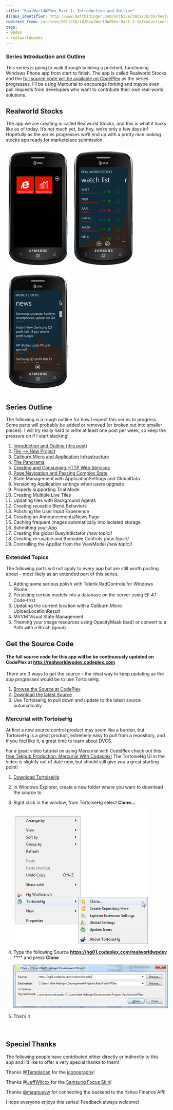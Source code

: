 ```yaml
---
title: "RealWorldWPDev Part 1: Introduction and Outline"
disqus_identifier: http://www.matthidinger.com/archive/2011/10/16/RealWorldWPDev-Part-1-Introduction-and-Outline.aspx
redirect_from: /archive/2011/10/16/RealWorldWPDev-Part-1-Introduction-and-Outline.aspx/
tags: 
- wpdev
- realworldwpdev
---
```

### Series Introduction and Outline

This series is going to walk through building a polished, functioning Windows Phone app from start to finish. The app is called Realworld Stocks and the [full source code will be available on CodePlex](http://realworldwpdev.codeplex.com/) as the series progresses. I’ll be using Mercurial to encourage forking and maybe even pull requests from developers who want to contribute their own real-world solutions.

Realworld Stocks
----------------

The app we are creating is called Realworld Stocks, and this is what it looks like as of today. It’s not much yet, but hey, we’re only a few days in! Hopefully as the series progresses we’ll end up with a pretty nice looking stocks app ready for marketplace submission.

![](/images/subtext-content/www_matthidinger_com/Windows-Live-Writer/RealWorldWPDev-Part-0_C07A/image29_thumb.png)
![](/images/subtext-content/www_matthidinger_com/Windows-Live-Writer/RealWorldWPDev-Part-0_C07A/image45_thumb.png)
![](/images/subtext-content/www_matthidinger_com/Windows-Live-Writer/RealWorldWPDev-Part-0_C07A/image53_thumb.png)
 

Series Outline
--------------

The following is a rough outline for how I expect this series to progress. Some parts will probably be added or removed (or broken out into smaller pieces). I will try really hard to write at least one post per week, so keep the pressure on if I start slacking!

1.  [Introduction and Outline (this post)](http://www.matthidinger.com/archive/2011/10/16/RealWorldWPDev-Part-1-Introduction-and-Outline.aspx)
2.  [File –&gt; New Project](http://www.matthidinger.com/archive/2011/10/16/RealWorldWPDev-Part-2-File-ndashgt-New-Project.aspx)
3.  [Caliburn.Micro and Application Infrastructure](http://www.matthidinger.com/archive/2011/10/16/RealWorldWPDev-Part-3-Caliburn-Micro-and-Application-Infrastructure.aspx)
4.  [The Panorama](http://www.matthidinger.com/archive/2011/10/21/RealWorldWPDev-Part-4-The-Panorama.aspx)
5.  [Creating and Consuming HTTP Web Services](http://www.matthidinger.com/archive/2011/11/01/RealWorldWPDev-Part-5-Creating-and-Consuming-Web-Services.aspx)
6.  [Page Navigation and Passing Complex State](http://www.matthidinger.com/archive/2011/12/04/RealWorldWPDev-Part-6-Page-Navigation-and-passing-Complex-State.aspx)
7.  State Management with ApplicationSettings and GlobalData
8.  Versioning Application settings when users upgrade
9.  Properly supporting Trial Mode
10. Creating Multiple Live Tiles
11. Updating tiles with Background Agents
12. Creating reusable Blend Behaviors
13. Polishing the User Input Experience
14. Creating an Announcements/News Page
15. Caching frequent images automatically into isolated storage
16. Submitting your App
17. Creating the global BusyIndictator *(new topic!)*
18. Creating re-usable and themable Controls *(new topic!)*
19. Controlling the AppBar from the ViewModel *(new topic!)*

### Extended Topics

The following parts will not apply to every app but are still worth posting about – most likely as an extended part of this series.

1.  Adding some serious polish with Telerik RadControls for Windows Phone
2.  Persisting certain models into a database on the server using EF 4.1 Code-first
3.  Updating the current location with a Caliburn.Micro UploadLocationResult
4.  MVVM Visual State Management
5.  Theming your image resources using OpacityMask (bad) or convert to a Path with a Brush (good)

Get the Source Code
-------------------

#### The full source code for this app will be be continuously updated on CodePlex at <http://realworldwpdev.codeplex.com>

There are 3 ways to get the source – the ideal way to keep updating as the app progresses would be to use TortoiseHg.

1.  [Browse the Source at CodePlex](http://realworldwpdev.codeplex.com/SourceControl/list/changesets)
2.  [Download the latest Source](http://realworldwpdev.codeplex.com/SourceControl/list/changesets)
3.  Use TortoiseHg to pull down and update to the latest source automatically

### Mercurial with TortoiseHg

At first a new source control product may seem like a burden, but TortoiseHg is a great product, extremely easy to pull from a repository, and if you feel like it, a great time to learn about DVCS.

For a great video tutorial on using Mercurial with CodePlex check out this [free Tekpub Production: Mercurial With Codeplex!](http://tekpub.com/view/dotnet-oss/7) The TortoiseHg UI in the video is slightly out of date now, but should still give you a great starting point!

1.  [Download TortoiseHg](http://tortoisehg.bitbucket.org/)
2.  In Windows Explorer, create a new folder where you want to download the source to
3.  Right click in the window, from TortoiseHg select **Clone…**

     ![](/images/subtext-content/www_matthidinger_com/Windows-Live-Writer/RealWorldWPDev-Part-0_C07A/SNAGHTML223cc484_thumb.png)


4.  Type the following Source **https://hg01.codeplex.com/realworldwpdev** **** and press **Clone**

    ![](/images/subtext-content/www_matthidinger_com/Windows-Live-Writer/RealWorldWPDev-Part-0_C07A/image_thumb_1.png)


5.  That’s it

####  

Special Thanks
--------------

The following people have contributed either directly or indirectly to this app and I’d like to offer a very special thanks to them!

Thanks [@Templarian](http://twitter.com/templarian) for the [iconography](http://templarian.com/project_windows_phone_icons/)!

Thanks [@JeffWilcox](http://twitter.com/jeffwilcox) for the [Samsung Focus Skin](http://www.jeff.wilcox.name/2011/04/focus-theme/)!

Thanks [@magnusvw](http://twitter.com/magnusvw) for connecting the backend to the Yahoo Finance API!

I hope everyone enjoys this series! Feedback always welcome!

 


